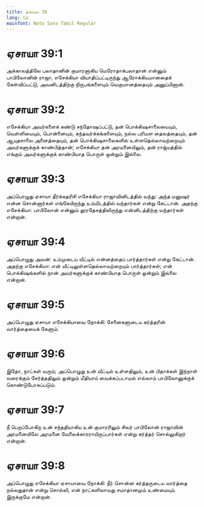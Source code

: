 ```yaml
---
title: ஏசாயா 39
lang: ta
mainfont: Noto Sans Tamil Regular
---
```


# ஏசாயா 39:1

அக்காலத்திலே பலாதானின் குமாரனாகிய மெரோதாக்பலாதான் என்னும் பாபிலோனின் ராஜா, எசேக்கியா வியாதிப்பட்டிருந்து ஆரோக்கியமானதைக் கேள்விப்பட்டு, அவனிடத்திற்கு நிருபங்களையும் வெகுமானத்தையும் அனுப்பினான்.

# ஏசாயா 39:2

எசேக்கியா அவர்களைக் கண்டு சந்தோஷப்பட்டு, தன் பொக்கிஷசாலையையும், வெள்ளியையும், பொன்னையும், கந்தவர்க்கங்களையும், நல்ல பரிமள தைலத்தையும், தன் ஆயுதசாலை அனைத்தையும், தன் பொக்கிஷசாலைகளில் உள்ளதெல்லாவற்றையும் அவர்களுக்குக் காண்பித்தான்; எசேக்கியா தன் அரமனையிலும், தன் ராஜ்யத்தில் எங்கும் அவர்களுக்குக் காண்பியாத பொருள் ஒன்றும் இல்லை.

# ஏசாயா 39:3

அப்பொழுது ஏசாயா தீர்க்கதரிசி எசேக்கியா ராஜாவினிடத்தில் வந்து: அந்த மனுஷர் என்ன சொன்னார்கள் எங்கேயிருந்து உம்மிடத்தில் வந்தார்கள் என்று கேட்டான். அதற்கு எசேக்கியா: பாபிலோன் என்னும் தூரதேசத்திலிருந்து என்னிடத்திற்கு வந்தார்கள் என்றான்.

# ஏசாயா 39:4

அப்பொழுது அவன்: உம்முடைய வீட்டில் என்னத்தைப் பார்த்தார்கள் என்று கேட்டான். அதற்கு எசேக்கியா: என் வீட்டிலுள்ளதெல்லாவற்றையும் பார்த்தார்கள்; என் பொக்கிஷங்களில் நான் அவர்களுக்குக் காண்பியாத பொருள் ஒன்றும் இல்லை என்றான்.

# ஏசாயா 39:5

அப்பொழுது ஏசாயா எசேக்கியாவை நோக்கி: சேனைகளுடைய கர்த்தரின் வார்த்தையைக் கேளும்.

# ஏசாயா 39:6

இதோ, நாட்கள் வரும்; அப்பொழுது உன் வீட்டில் உள்ளதிலும், உன் பிதாக்கள் இந்நாள் வரைக்கும் சேர்த்ததிலும் ஒன்றும் மீதியாய் வைக்கப்படாமல் எல்லாம் பாபிலோனுக்குக் கொண்டுபோகப்படும்.

# ஏசாயா 39:7

நீ பெறப்போகிற உன் சந்ததியாகிய உன் குமாரரிலும் சிலர் பாபிலோன் ராஜாவின் அரமனையிலே அரமனை வேலைக்காரராயிருப்பார்கள் என்று கர்த்தர் சொல்லுகிறார் என்றான்.

# ஏசாயா 39:8

அப்பொழுது எசேக்கியா ஏசாயாவை நோக்கி: நீர் சொன்ன கர்த்தருடைய வார்த்தை நல்லதுதான் என்று சொல்லி, என் நாட்களிலாவது சமாதானமும் உண்மையும் இருக்குமே என்றான்.

